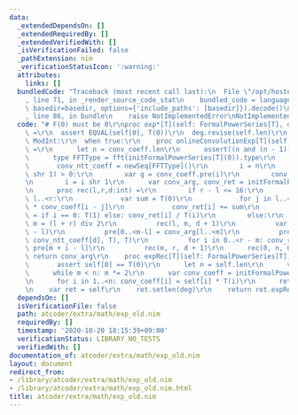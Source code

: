 ```yaml
---
data:
  _extendedDependsOn: []
  _extendedRequiredBy: []
  _extendedVerifiedWith: []
  _isVerificationFailed: false
  _pathExtension: nim
  _verificationStatusIcon: ':warning:'
  attributes:
    links: []
  bundledCode: "Traceback (most recent call last):\n  File \"/opt/hostedtoolcache/Python/3.10.0/x64/lib/python3.10/site-packages/onlinejudge_verify/documentation/build.py\"\
    , line 71, in _render_source_code_stat\n    bundled_code = language.bundle(stat.path,\
    \ basedir=basedir, options={'include_paths': [basedir]}).decode()\n  File \"/opt/hostedtoolcache/Python/3.10.0/x64/lib/python3.10/site-packages/onlinejudge_verify/languages/nim.py\"\
    , line 86, in bundle\n    raise NotImplementedError\nNotImplementedError\n"
  code: "# F(0) must be 0\r\nproc exp*[T](self: FormalPowerSeries[T], deg = -1):auto\
    \ =\r\n  assert EQUAL(self[0], T(0))\r\n  deg.revise(self.len)\r\n   when T is\
    \ ModInt:\r\n  when true:\r\n    proc onlineConvolutionExp[T](self, conv_coeff:FormalPowerSeries[T]):auto\
    \ =\r\n      let n = conv_coeff.len\r\n      assert((n and (n - 1)) == 0)\r\n\
    \      type FFTType = fft(initFormalPowerSeries[T](0)).type\r\n      var\r\n \
    \       conv_ntt_coeff = newSeq[FFTType]()\r\n        i = n\r\n      while (i\
    \ shr 1) > 0:\r\n        var g = conv_coeff.pre(i)\r\n        conv_ntt_coeff.add(fft(g))\r\
    \n        i = i shr 1\r\n      var conv_arg, conv_ret = initFormalPowerSeries[T](n)\r\
    \n      proc rec(l,r,d:int) =\r\n        if r - l <= 16:\r\n          for i in\
    \ l..<r:\r\n            var sum = T(0)\r\n            for j in l..<i: sum += conv_arg[j]\
    \ * conv_coeff[i - j]\r\n            conv_ret[i] += sum\r\n            conv_arg[i]\
    \ = if i == 0: T(1) else: conv_ret[i] / T(i)\r\n        else:\r\n          var\
    \ m = (l + r) div 2\r\n          rec(l, m, d + 1)\r\n          var pre = initFormalPowerSeries[T](r\
    \ - l)\r\n          pre[0..<m-l] = conv_arg[l..<m]\r\n          pre = ifft(dot(fft(pre),\
    \ conv_ntt_coeff[d], T), T)\r\n          for i in 0..<r - m: conv_ret[m + i] +=\
    \ pre[m + i - l]\r\n          rec(m, r, d + 1)\r\n      rec(0, n, 0)\r\n     \
    \ return conv_arg\r\n    proc expRec[T](self: FormalPowerSeries[T]):auto =\r\n\
    \       assert self[0] == T(0)\r\n      let n = self.len\r\n      var m = 1\r\n\
    \      while m < n: m *= 2\r\n      var conv_coeff = initFormalPowerSeries[T](m)\r\
    \n      for i in 1..<n: conv_coeff[i] = self[i] * T(i)\r\n      return self.onlineConvolutionExp(conv_coeff).pre(n)\r\
    \n    var ret = self\r\n    ret.setlen(deg)\r\n    return ret.expRec()\r\n\r\n"
  dependsOn: []
  isVerificationFile: false
  path: atcoder/extra/math/exp_old.nim
  requiredBy: []
  timestamp: '2020-10-20 18:15:39+09:00'
  verificationStatus: LIBRARY_NO_TESTS
  verifiedWith: []
documentation_of: atcoder/extra/math/exp_old.nim
layout: document
redirect_from:
- /library/atcoder/extra/math/exp_old.nim
- /library/atcoder/extra/math/exp_old.nim.html
title: atcoder/extra/math/exp_old.nim
---
```

